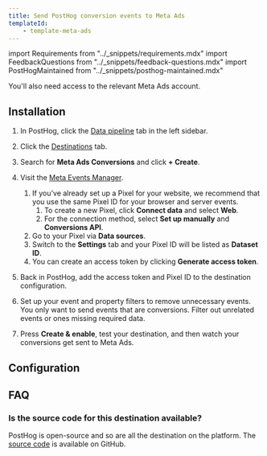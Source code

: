 ```yaml
---
title: Send PostHog conversion events to Meta Ads
templateId:
    - template-meta-ads
---
```


import Requirements from "../_snippets/requirements.mdx"
import FeedbackQuestions from "../_snippets/feedback-questions.mdx"
import PostHogMaintained from "../_snippets/posthog-maintained.mdx"

<Requirements />

You'll also need access to the relevant Meta Ads account.

## Installation

1. In PostHog, click the [Data pipeline](https://us.posthog.com/pipeline/overview) tab in the left sidebar.

2. Click the [Destinations](https://us.posthog.com/pipeline/destinations?search=) tab.

3. Search for **Meta Ads Conversions** and click **+ Create**.

4. Visit the [Meta Events Manager](https://business.facebook.com/events_manager2/overview).
   1. If you’ve already set up a Pixel for your website, we recommend that you use the same Pixel ID for your browser and server events.
      1. To create a new Pixel, click **Connect data** and select **Web**.
      2. For the connection method, select **Set up manually** and **Conversions API**.
   2. Go to your Pixel via **Data sources**.
   3. Switch to the **Settings** tab and your Pixel ID will be listed as **Dataset ID**.
   4. You can create an access token by clicking **Generate access token**.

5. Back in PostHog, add the access token and Pixel ID to the destination configuration.

6. Set up your event and property filters to remove unnecessary events. You only want to send events that are conversions. Filter out unrelated events or ones missing required data.

7. Press **Create & enable**, test your destination, and then watch your conversions get sent to Meta Ads.

<HideOnCDPIndex>

## Configuration

<TemplateParameters />

## FAQ

### Is the source code for this destination available?

PostHog is open-source and so are all the destination on the platform. The [source code](https://github.com/PostHog/posthog/blob/master/posthog/cdp/templates/meta_ads/template_meta_ads.py) is available on GitHub.

<PostHogMaintained />

<FeedbackQuestions />

</HideOnCDPIndex>
